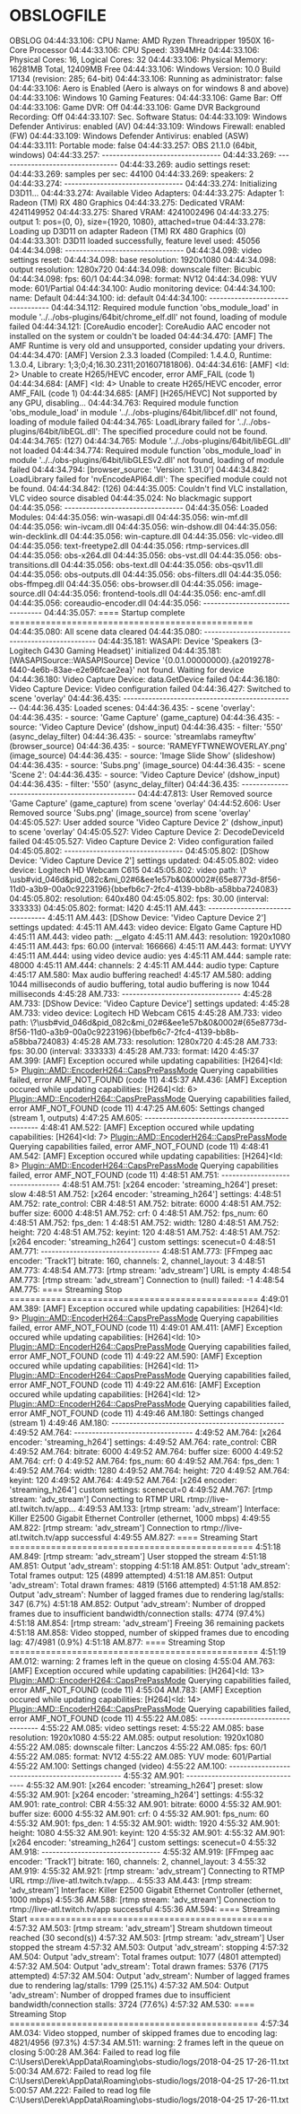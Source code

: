 # OBSLOGFILE
OBSLOG
04:44:33.106: CPU Name: AMD Ryzen Threadripper 1950X 16-Core Processor 
04:44:33.106: CPU Speed: 3394MHz
04:44:33.106: Physical Cores: 16, Logical Cores: 32
04:44:33.106: Physical Memory: 16281MB Total, 12409MB Free
04:44:33.106: Windows Version: 10.0 Build 17134 (revision: 285; 64-bit)
04:44:33.106: Running as administrator: false
04:44:33.106: Aero is Enabled (Aero is always on for windows 8 and above)
04:44:33.106: Windows 10 Gaming Features:
04:44:33.106: 	Game Bar: Off
04:44:33.106: 	Game DVR: Off
04:44:33.106: 	Game DVR Background Recording: Off
04:44:33.107: Sec. Software Status:
04:44:33.109: 	Windows Defender Antivirus: enabled (AV)
04:44:33.109: 	Windows Firewall: enabled (FW)
04:44:33.109: 	Windows Defender Antivirus: enabled (ASW)
04:44:33.111: Portable mode: false
04:44:33.257: OBS 21.1.0 (64bit, windows)
04:44:33.257: ---------------------------------
04:44:33.269: ---------------------------------
04:44:33.269: audio settings reset:
04:44:33.269: 	samples per sec: 44100
04:44:33.269: 	speakers:        2
04:44:33.274: ---------------------------------
04:44:33.274: Initializing D3D11...
04:44:33.274: Available Video Adapters: 
04:44:33.275: 	Adapter 1: Radeon (TM) RX 480 Graphics
04:44:33.275: 	  Dedicated VRAM: 4241149952
04:44:33.275: 	  Shared VRAM:    4241002496
04:44:33.275: 	  output 1: pos={0, 0}, size={1920, 1080}, attached=true
04:44:33.278: Loading up D3D11 on adapter Radeon (TM) RX 480 Graphics (0)
04:44:33.301: D3D11 loaded successfully, feature level used: 45056
04:44:34.098: ---------------------------------
04:44:34.098: video settings reset:
04:44:34.098: 	base resolution:   1920x1080
04:44:34.098: 	output resolution: 1280x720
04:44:34.098: 	downscale filter:  Bicubic
04:44:34.098: 	fps:               60/1
04:44:34.098: 	format:            NV12
04:44:34.098: 	YUV mode:          601/Partial
04:44:34.100: Audio monitoring device:
04:44:34.100: 	name: Default
04:44:34.100: 	id: default
04:44:34.100: ---------------------------------
04:44:34.112: Required module function 'obs_module_load' in module '../../obs-plugins/64bit/chrome_elf.dll' not found, loading of module failed
04:44:34.121: [CoreAudio encoder]: CoreAudio AAC encoder not installed on the system or couldn't be loaded
04:44:34.470: [AMF] The AMF Runtime is very old and unsupported, consider updating your drivers.
04:44:34.470: [AMF] Version 2.3.3 loaded (Compiled: 1.4.4.0, Runtime: 1.3.0.4, Library: 1;3;0;4;16.30.2311;201607181806).
04:44:34.616: [AMF] <Id: 2> Unable to create H265/HEVC encoder, error AMF_FAIL (code 1)
04:44:34.684: [AMF] <Id: 4> Unable to create H265/HEVC encoder, error AMF_FAIL (code 1)
04:44:34.685: [AMF] [H265/HEVC] Not supported by any GPU, disabling...
04:44:34.763: Required module function 'obs_module_load' in module '../../obs-plugins/64bit/libcef.dll' not found, loading of module failed
04:44:34.765: LoadLibrary failed for '../../obs-plugins/64bit/libEGL.dll': The specified procedure could not be found.
04:44:34.765:  (127)
04:44:34.765: Module '../../obs-plugins/64bit/libEGL.dll' not loaded
04:44:34.774: Required module function 'obs_module_load' in module '../../obs-plugins/64bit/libGLESv2.dll' not found, loading of module failed
04:44:34.794: [browser_source: 'Version: 1.31.0']
04:44:34.842: LoadLibrary failed for 'nvEncodeAPI64.dll': The specified module could not be found.
04:44:34.842:  (126)
04:44:35.005: Couldn't find VLC installation, VLC video source disabled
04:44:35.024: No blackmagic support
04:44:35.056: ---------------------------------
04:44:35.056:   Loaded Modules:
04:44:35.056:     win-wasapi.dll
04:44:35.056:     win-mf.dll
04:44:35.056:     win-ivcam.dll
04:44:35.056:     win-dshow.dll
04:44:35.056:     win-decklink.dll
04:44:35.056:     win-capture.dll
04:44:35.056:     vlc-video.dll
04:44:35.056:     text-freetype2.dll
04:44:35.056:     rtmp-services.dll
04:44:35.056:     obs-x264.dll
04:44:35.056:     obs-vst.dll
04:44:35.056:     obs-transitions.dll
04:44:35.056:     obs-text.dll
04:44:35.056:     obs-qsv11.dll
04:44:35.056:     obs-outputs.dll
04:44:35.056:     obs-filters.dll
04:44:35.056:     obs-ffmpeg.dll
04:44:35.056:     obs-browser.dll
04:44:35.056:     image-source.dll
04:44:35.056:     frontend-tools.dll
04:44:35.056:     enc-amf.dll
04:44:35.056:     coreaudio-encoder.dll
04:44:35.056: ---------------------------------
04:44:35.057: ==== Startup complete ===============================================
04:44:35.080: All scene data cleared
04:44:35.080: ------------------------------------------------
04:44:35.181: WASAPI: Device 'Speakers (3- Logitech G430 Gaming Headset)' initialized
04:44:35.181: [WASAPISource::WASAPISource] Device '{0.0.1.00000000}.{a2019278-f440-4e6b-83ae-e2e96fcae2ea}' not found.  Waiting for device
04:44:36.180: Video Capture Device: data.GetDevice failed
04:44:36.180: Video Capture Device: Video configuration failed
04:44:36.427: Switched to scene 'overlay'
04:44:36.435: ------------------------------------------------
04:44:36.435: Loaded scenes:
04:44:36.435: - scene 'overlay':
04:44:36.435:     - source: 'Game Capture' (game_capture)
04:44:36.435:     - source: 'Video Capture Device' (dshow_input)
04:44:36.435:         - filter: '550' (async_delay_filter)
04:44:36.435:     - source: 'streamlabs rameyftw' (browser_source)
04:44:36.435:     - source: 'RAMEYFTWNEWOVERLAY.png' (image_source)
04:44:36.435:     - source: 'Image Slide Show' (slideshow)
04:44:36.435:     - source: 'Subs.png' (image_source)
04:44:36.435: - scene 'Scene 2':
04:44:36.435:     - source: 'Video Capture Device' (dshow_input)
04:44:36.435:         - filter: '550' (async_delay_filter)
04:44:36.435: ------------------------------------------------
04:44:47.813: User Removed source 'Game Capture' (game_capture) from scene 'overlay'
04:44:52.606: User Removed source 'Subs.png' (image_source) from scene 'overlay'
04:45:05.527: User added source 'Video Capture Device 2' (dshow_input) to scene 'overlay'
04:45:05.527: Video Capture Device 2: DecodeDeviceId failed
04:45:05.527: Video Capture Device 2: Video configuration failed
04:45:05.802: ---------------------------------
04:45:05.802: [DShow Device: 'Video Capture Device 2'] settings updated: 
04:45:05.802: 	video device: Logitech HD Webcam C615
04:45:05.802: 	video path: \\?\usb#vid_046d&pid_082c&mi_02#6&ee1e57b&0&0002#{65e8773d-8f56-11d0-a3b9-00a0c9223196}\{bbefb6c7-2fc4-4139-bb8b-a58bba724083}
04:45:05.802: 	resolution: 640x480
04:45:05.802: 	fps: 30.00 (interval: 333333)
04:45:05.802: 	format: I420
4:45:11 AM.443: ---------------------------------
4:45:11 AM.443: [DShow Device: 'Video Capture Device 2'] settings updated: 
4:45:11 AM.443: 	video device: Elgato Game Capture HD
4:45:11 AM.443: 	video path: __elgato
4:45:11 AM.443: 	resolution: 1920x1080
4:45:11 AM.443: 	fps: 60.00 (interval: 166666)
4:45:11 AM.443: 	format: UYVY
4:45:11 AM.444: 	using video device audio: yes
4:45:11 AM.444: 	sample rate: 48000
4:45:11 AM.444: 	channels: 2
4:45:11 AM.444: 	audio type: Capture
4:45:17 AM.580: Max audio buffering reached!
4:45:17 AM.580: adding 1044 milliseconds of audio buffering, total audio buffering is now 1044 milliseconds
4:45:28 AM.733: ---------------------------------
4:45:28 AM.733: [DShow Device: 'Video Capture Device'] settings updated: 
4:45:28 AM.733: 	video device: Logitech HD Webcam C615
4:45:28 AM.733: 	video path: \\?\usb#vid_046d&pid_082c&mi_02#6&ee1e57b&0&0002#{65e8773d-8f56-11d0-a3b9-00a0c9223196}\{bbefb6c7-2fc4-4139-bb8b-a58bba724083}
4:45:28 AM.733: 	resolution: 1280x720
4:45:28 AM.733: 	fps: 30.00 (interval: 333333)
4:45:28 AM.733: 	format: I420
4:45:37 AM.399: [AMF] Exception occured while updating capabilities: [H264]<Id: 5> <Plugin::AMD::EncoderH264::CapsPrePassMode> Querying capabilities failed, error AMF_NOT_FOUND (code 11)
4:45:37 AM.436: [AMF] Exception occured while updating capabilities: [H264]<Id: 6> <Plugin::AMD::EncoderH264::CapsPrePassMode> Querying capabilities failed, error AMF_NOT_FOUND (code 11)
4:47:25 AM.605: Settings changed (stream 1, outputs)
4:47:25 AM.605: ------------------------------------------------
4:48:41 AM.522: [AMF] Exception occured while updating capabilities: [H264]<Id: 7> <Plugin::AMD::EncoderH264::CapsPrePassMode> Querying capabilities failed, error AMF_NOT_FOUND (code 11)
4:48:41 AM.542: [AMF] Exception occured while updating capabilities: [H264]<Id: 8> <Plugin::AMD::EncoderH264::CapsPrePassMode> Querying capabilities failed, error AMF_NOT_FOUND (code 11)
4:48:51 AM.751: ---------------------------------
4:48:51 AM.751: [x264 encoder: 'streaming_h264'] preset: slow
4:48:51 AM.752: [x264 encoder: 'streaming_h264'] settings:
4:48:51 AM.752: 	rate_control: CBR
4:48:51 AM.752: 	bitrate:      6000
4:48:51 AM.752: 	buffer size:  6000
4:48:51 AM.752: 	crf:          0
4:48:51 AM.752: 	fps_num:      60
4:48:51 AM.752: 	fps_den:      1
4:48:51 AM.752: 	width:        1280
4:48:51 AM.752: 	height:       720
4:48:51 AM.752: 	keyint:       120
4:48:51 AM.752: 
4:48:51 AM.752: [x264 encoder: 'streaming_h264'] custom settings: scenecut=0
4:48:51 AM.771: ---------------------------------
4:48:51 AM.773: [FFmpeg aac encoder: 'Track1'] bitrate: 160, channels: 2, channel_layout: 3
4:48:51 AM.773: 
4:48:54 AM.773: [rtmp stream: 'adv_stream'] URL is empty
4:48:54 AM.773: [rtmp stream: 'adv_stream'] Connection to (null) failed: -1
4:48:54 AM.775: ==== Streaming Stop ================================================
4:49:01 AM.389: [AMF] Exception occured while updating capabilities: [H264]<Id: 9> <Plugin::AMD::EncoderH264::CapsPrePassMode> Querying capabilities failed, error AMF_NOT_FOUND (code 11)
4:49:01 AM.411: [AMF] Exception occured while updating capabilities: [H264]<Id: 10> <Plugin::AMD::EncoderH264::CapsPrePassMode> Querying capabilities failed, error AMF_NOT_FOUND (code 11)
4:49:22 AM.590: [AMF] Exception occured while updating capabilities: [H264]<Id: 11> <Plugin::AMD::EncoderH264::CapsPrePassMode> Querying capabilities failed, error AMF_NOT_FOUND (code 11)
4:49:22 AM.616: [AMF] Exception occured while updating capabilities: [H264]<Id: 12> <Plugin::AMD::EncoderH264::CapsPrePassMode> Querying capabilities failed, error AMF_NOT_FOUND (code 11)
4:49:46 AM.180: Settings changed (stream 1)
4:49:46 AM.180: ------------------------------------------------
4:49:52 AM.764: ---------------------------------
4:49:52 AM.764: [x264 encoder: 'streaming_h264'] settings:
4:49:52 AM.764: 	rate_control: CBR
4:49:52 AM.764: 	bitrate:      6000
4:49:52 AM.764: 	buffer size:  6000
4:49:52 AM.764: 	crf:          0
4:49:52 AM.764: 	fps_num:      60
4:49:52 AM.764: 	fps_den:      1
4:49:52 AM.764: 	width:        1280
4:49:52 AM.764: 	height:       720
4:49:52 AM.764: 	keyint:       120
4:49:52 AM.764: 
4:49:52 AM.764: [x264 encoder: 'streaming_h264'] custom settings: scenecut=0
4:49:52 AM.767: [rtmp stream: 'adv_stream'] Connecting to RTMP URL rtmp://live-atl.twitch.tv/app...
4:49:53 AM.133: [rtmp stream: 'adv_stream'] Interface: Killer E2500 Gigabit Ethernet Controller (ethernet, 1000 mbps)
4:49:55 AM.822: [rtmp stream: 'adv_stream'] Connection to rtmp://live-atl.twitch.tv/app successful
4:49:55 AM.827: ==== Streaming Start ===============================================
4:51:18 AM.849: [rtmp stream: 'adv_stream'] User stopped the stream
4:51:18 AM.851: Output 'adv_stream': stopping
4:51:18 AM.851: Output 'adv_stream': Total frames output: 125 (4899 attempted)
4:51:18 AM.851: Output 'adv_stream': Total drawn frames: 4819 (5166 attempted)
4:51:18 AM.852: Output 'adv_stream': Number of lagged frames due to rendering lag/stalls: 347 (6.7%)
4:51:18 AM.852: Output 'adv_stream': Number of dropped frames due to insufficient bandwidth/connection stalls: 4774 (97.4%)
4:51:18 AM.854: [rtmp stream: 'adv_stream'] Freeing 36 remaining packets
4:51:18 AM.858: Video stopped, number of skipped frames due to encoding lag: 47/4981 (0.9%)
4:51:18 AM.877: ==== Streaming Stop ================================================
4:51:19 AM.012: warning: 2 frames left in the queue on closing
4:55:04 AM.763: [AMF] Exception occured while updating capabilities: [H264]<Id: 13> <Plugin::AMD::EncoderH264::CapsPrePassMode> Querying capabilities failed, error AMF_NOT_FOUND (code 11)
4:55:04 AM.783: [AMF] Exception occured while updating capabilities: [H264]<Id: 14> <Plugin::AMD::EncoderH264::CapsPrePassMode> Querying capabilities failed, error AMF_NOT_FOUND (code 11)
4:55:22 AM.085: ---------------------------------
4:55:22 AM.085: video settings reset:
4:55:22 AM.085: 	base resolution:   1920x1080
4:55:22 AM.085: 	output resolution: 1920x1080
4:55:22 AM.085: 	downscale filter:  Lanczos
4:55:22 AM.085: 	fps:               60/1
4:55:22 AM.085: 	format:            NV12
4:55:22 AM.085: 	YUV mode:          601/Partial
4:55:22 AM.100: Settings changed (video)
4:55:22 AM.100: ------------------------------------------------
4:55:32 AM.901: ---------------------------------
4:55:32 AM.901: [x264 encoder: 'streaming_h264'] preset: slow
4:55:32 AM.901: [x264 encoder: 'streaming_h264'] settings:
4:55:32 AM.901: 	rate_control: CBR
4:55:32 AM.901: 	bitrate:      6000
4:55:32 AM.901: 	buffer size:  6000
4:55:32 AM.901: 	crf:          0
4:55:32 AM.901: 	fps_num:      60
4:55:32 AM.901: 	fps_den:      1
4:55:32 AM.901: 	width:        1920
4:55:32 AM.901: 	height:       1080
4:55:32 AM.901: 	keyint:       120
4:55:32 AM.901: 
4:55:32 AM.901: [x264 encoder: 'streaming_h264'] custom settings: scenecut=0
4:55:32 AM.918: ---------------------------------
4:55:32 AM.919: [FFmpeg aac encoder: 'Track1'] bitrate: 160, channels: 2, channel_layout: 3
4:55:32 AM.919: 
4:55:32 AM.921: [rtmp stream: 'adv_stream'] Connecting to RTMP URL rtmp://live-atl.twitch.tv/app...
4:55:33 AM.443: [rtmp stream: 'adv_stream'] Interface: Killer E2500 Gigabit Ethernet Controller (ethernet, 1000 mbps)
4:55:36 AM.588: [rtmp stream: 'adv_stream'] Connection to rtmp://live-atl.twitch.tv/app successful
4:55:36 AM.594: ==== Streaming Start ===============================================
4:57:32 AM.503: [rtmp stream: 'adv_stream'] Stream shutdown timeout reached (30 second(s))
4:57:32 AM.503: [rtmp stream: 'adv_stream'] User stopped the stream
4:57:32 AM.503: Output 'adv_stream': stopping
4:57:32 AM.504: Output 'adv_stream': Total frames output: 1077 (4801 attempted)
4:57:32 AM.504: Output 'adv_stream': Total drawn frames: 5376 (7175 attempted)
4:57:32 AM.504: Output 'adv_stream': Number of lagged frames due to rendering lag/stalls: 1799 (25.1%)
4:57:32 AM.504: Output 'adv_stream': Number of dropped frames due to insufficient bandwidth/connection stalls: 3724 (77.6%)
4:57:32 AM.530: ==== Streaming Stop ================================================
4:57:34 AM.034: Video stopped, number of skipped frames due to encoding lag: 4821/4956 (97.3%)
4:57:34 AM.511: warning: 2 frames left in the queue on closing
5:00:28 AM.364: Failed to read log file C:\Users\Derek\AppData\Roaming\obs-studio/logs/2018-04-25 17-26-11.txt
5:00:34 AM.672: Failed to read log file C:\Users\Derek\AppData\Roaming\obs-studio/logs/2018-04-25 17-26-11.txt
5:00:57 AM.222: Failed to read log file C:\Users\Derek\AppData\Roaming\obs-studio/logs/2018-04-25 17-26-11.txt

